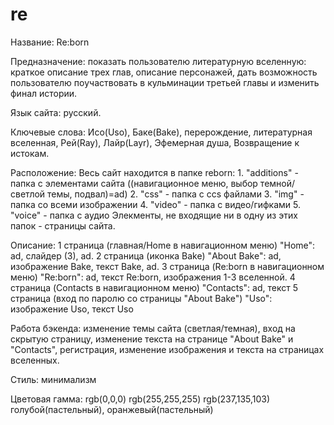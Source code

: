 # re
Название: Re:born

Предназначение: показать пользователю литературную вселенную: краткое описание трех глав, описание персонажей, дать возможность пользователю поучаствовать в кульминации третьей главы и изменить финал истории.

Язык сайта: русский.

Ключевые слова: Исо(Uso), Баке(Bake), перерождение, литературная вселенная, Рей(Ray), Лайр(Layr), Эфемерная душа, Возвращение к истокам.

Расположение: Весь сайт находится в папке reborn:
              1. "additions" - папка с элементами сайта ((навигационное меню, выбор темной/светлой темы, подвал)=ad)
              2. "css" - папка с ccs файлами
              3. "img" - папка со всеми изображении
              4. "video" - папка с видео/гифками
              5. "voice" - папка с аудио
              Элекменты, не входящие ни в одну из этих папок - страницы сайта.

Описание: 1 страница (главная/Home в навигационном меню) "Home": ad, слайдер (3), ad.
          2 страница (иконка Bake) "About Bake": ad, изображение Bake, текст Bake, ad.
          3 страница (Re:born в навигационном меню) "Re:born": ad, текст Re:born, изображения 1-3 вселенной.
          4 страница (Contacts в навигационном меню) "Contacts": ad, текст 
          5 страница (вход по паролю со страницы "About Bake") "Uso": изображение Uso, текст Uso

Работа бэкенда: изменение темы сайта (светлая/темная), вход на скрытую страницу, изменение текста на странице "About Bake" и "Contacts", регистрация, изменение изображения и текста на страницах вселенных.

Стиль: минимализм

Цветовая гамма: rgb(0,0,0) rgb(255,255,255) rgb(237,135,103) голубой(пастельный), оранжевый(пастельный)

